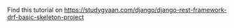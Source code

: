 Find this tutorial on https://studygyaan.com/django/django-rest-framework-drf-basic-skeleton-project
